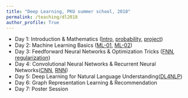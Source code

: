 ```yaml
---
title: "Deep Learning, PKU summer school, 2018"
permalink: /teaching/dl2018
author_profile: True
---
```


* Day 1: Introduction & Mathematics ([Intro](/files/dl2018/Intro_01.pdf), [probability](/files/dl2018/probability_02.pdf), [project](/files/dl2018/project.pdf))
* Day 2: Machine Learning Basics ([ML-01](/files/dl2018/ML-03.pdf), [ML-02](/files/dl2018/ML-04.pdf))
* Day 3: Feedforward Neural Networks & Optimization Tricks ([FNN](/files/dl2018/FFN-05.pdf), [regularization](/files/dl2018/Regularization-06.pdf))
* Day 4: Convolutional Neural Networks & Recurrent Neural Networks([CNN](/files/dl2018/CNN_07.pdf), [RNN](/files/dl2018/RNN_08.pdf))
* Day 5: Deep Learning for Natural Language Understanding([DL4NLP](/files/dl2018/DL4NLP-09.pdf))
* Day 6: Graph Representation Learning & Recommendation
* Day 7: Poster Session

